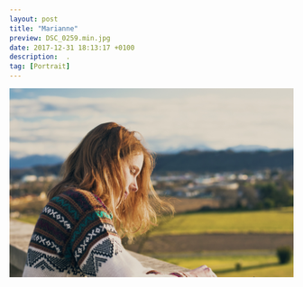 ```yaml
---
layout: post
title: "Marianne"
preview: DSC_0259.min.jpg
date: 2017-12-31 18:13:17 +0100
description:  .
tag: [Portrait]
---
```


![Picture 1](/assets/images/DSC_0259.min.jpg)
 

